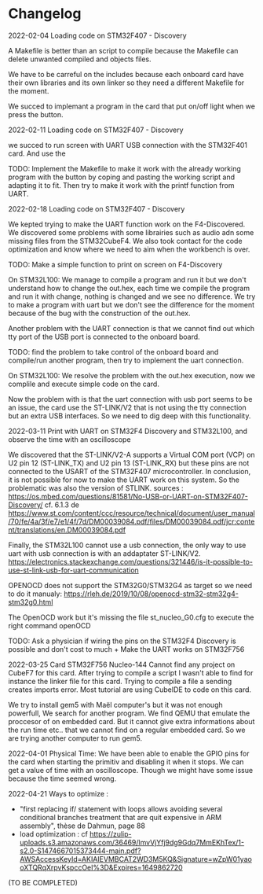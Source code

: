# Changelog

2022-02-04 Loading code on STM32F407 - Discovery

A Makefile is better than an script to compile because the Makefile can delete unwanted compiled and objects files.

We have to be carreful on the includes because each onboard card have their own libraries and its own linker so they need a different Makefile for the moment.

We succed to implemant a program in the card that put on/off light when we press the button. 

2022-02-11 Loading code on STM32F407 - Discovery

we succed to run screen with UART USB connection with the STM32F401 card. And use the 

TODO: Implement the Makefile to make it work with the already working program with the button by coping and pasting the working script and adapting it to fit. Then try to make it work with the printf function from UART.

2022-02-18 Loading code on STM32F407 - Discovery

We kepted trying to make the UART function work on the F4-Discovered. We discovered some problems with some librairies such as audio adn some missing files from the STM32CubeF4.
We also took contact for the code optimization and know where we need to aim when the workbench is over.

TODO: Make a simple function to print on screen on F4-Discovery

On STM32L100:
We manage to compile a program and run it but we don't understand how to change the out.hex, each time we compile the program and run it with change, nothing is changed and we see no difference. We try to make a program with uart but we don't see the difference for the moment because of the bug with the construction of the out.hex.

Another problem with the UART connection is that we cannot find out which tty port of the USB port is connected to the onboard board.

TODO: find the problem to take control of the onboard board and compile/run another program, then try to implement the uart connection.

On STM32L100:
We resolve the problem with the out.hex execution, now we complile and execute simple code on the card.

Now the problem with is that the uart connection with usb port seems to be an issue, the card use the ST-LINK/V2 that is not using the tty connection but an extra USB interfaces. So we need to dig deep with this functionality.

2022-03-11 Print with UART on STM32F4 Discovery and STM32L100, and observe the time with an oscilloscope

We discovered that the ST-LINK/V2-A supports a Virtual COM port (VCP) on U2 pin 12 (ST-LINK_TX) and U2 pin 13 (ST-LINK_RX) but these pins are not connected to the USART of the STM32F407 microcontroller. In conclusion, it is not possible for now to make the UART work on this system. So the problematic was also the version of STLINK. sources : https://os.mbed.com/questions/81581/No-USB-or-UART-on-STM32F407-Discovery/  cf. 6.1.3 de https://www.st.com/content/ccc/resource/technical/document/user_manual/70/fe/4a/3f/e7/e1/4f/7d/DM00039084.pdf/files/DM00039084.pdf/jcr:content/translations/en.DM00039084.pdf

Finally, the STM32L100 cannot use a usb connection, the only way to use uart with usb connection is with an addaptater ST-LINK/V2.
https://electronics.stackexchange.com/questions/321446/is-it-possible-to-use-st-link-usb-for-uart-communication

OPENOCD does not support the STM32G0/STM32G4 as target so we need to do it manualy:
https://rleh.de/2019/10/08/openocd-stm32-stm32g4-stm32g0.html

The OpenOCD work but it's missing the file st_nucleo_G0.cfg to execute the right command openOCD

TODO: Ask a physician if wiring the pins on the STM32F4 Discovery is possible and don't cost to much + Make the UART works on STM32F756

2022-03-25 
Card STM32F756 Nucleo-144
Cannot find any project on CubeF7 for this card. After trying to compile a script I wasn't able to find for instance the linker file for this card.
Trying to compile a file a sending creates imports error. Most tutorial are using CubeIDE to code on this card.

We try to install gem5 with Maël computer's but it was not enough powerfull, We search for another program. We find QEMU that emulate the proccesor of on embedded card. But it cannot give extra informations about the run time etc.. that we cannot find on a regular embedded card. So we are trying another computer to run gem5.

2022-04-01
Physical Time: We have been able to enable the GPIO pins for the card when starting the primitiv and disabling it when it stops. We can get a value of time with an oscilloscope. Though we might have some issue because the time seemed wrong.

2022-04-21
Ways to optimize :
- "first replacing if/ statement with loops allows avoiding several conditional branches
treatment that are quit expensive in ARM assembly", thèse de Dahmun, page 88
- load optimization : cf https://zulip-uploads.s3.amazonaws.com/36469/lmvVjYfj9dg9Gdq7MmEKhTex/1-s2.0-S1474667015373444-main.pdf?AWSAccessKeyId=AKIAIEVMBCAT2WD3M5KQ&Signature=wZpW01yaooXTQRqXrpvKspccOeI%3D&Expires=1649862720

(TO BE COMPLETED)
